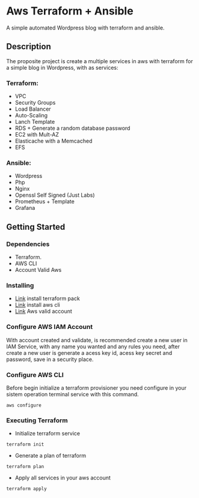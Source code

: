 # Aws Terraform + Ansible

A simple automated Wordpress blog with terraform and ansible.

## Description

The proposite project is create a multiple services in aws with terraform for a simple blog in Wordpress, with as services:

### Terraform:

* VPC 
* Security Groups
* Load Balancer
* Auto-Scaling 
* Lanch Template
* RDS + Generate a random database password
* EC2 with Mult-AZ
* Elasticache with a Memcached 
* EFS

### Ansible:

* Wordpress
* Php
* Nginx
* Openssl Self Signed (Just Labs)
* Prometheus + Template
* Grafana

## Getting Started

### Dependencies

* Terraform.
* AWS CLI
* Account Valid Aws

### Installing

* [Link](https://developer.hashicorp.com/terraform/tutorials/aws-get-started/install-cli) install terraform pack
* [Link](https://aws.amazon.com/pt/cli/) install aws cli
* [Link](https://aws.amazon.com/free/?all-free-tier.sort-by=item.additionalFields.SortRank&all-free-tier.sort-order=asc&awsf.Free%20Tier%20Types=*all&awsf.Free%20Tier%20Categories=*all) Aws valid account

### Configure AWS IAM Account

With account created and validate, is recommended create a new user in IAM Service, with any name you wanted and any rules you
need, after create a new user is generate
a acess key id, acess key secret and password, save in a security place.

### Configure AWS CLI

Before begin initialize a terraform provisioner you need configure in your sistem operation terminal service with this command.

```
aws configure
```

### Executing Terraform 

* Initialize terraform service

```
terraform init
```
* Generate a plan of terraform

```
terraform plan
```

* Apply all services in your aws account

```
terraform apply
```
